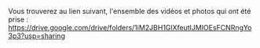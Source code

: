Vous trouverez au lien suivant, l'ensemble des vidéos et photos qui ont été prise : 
https://drive.google.com/drive/folders/1iM2JBH1GlXfeutlJMIOEsFCNRngYo3p3?usp=sharing
